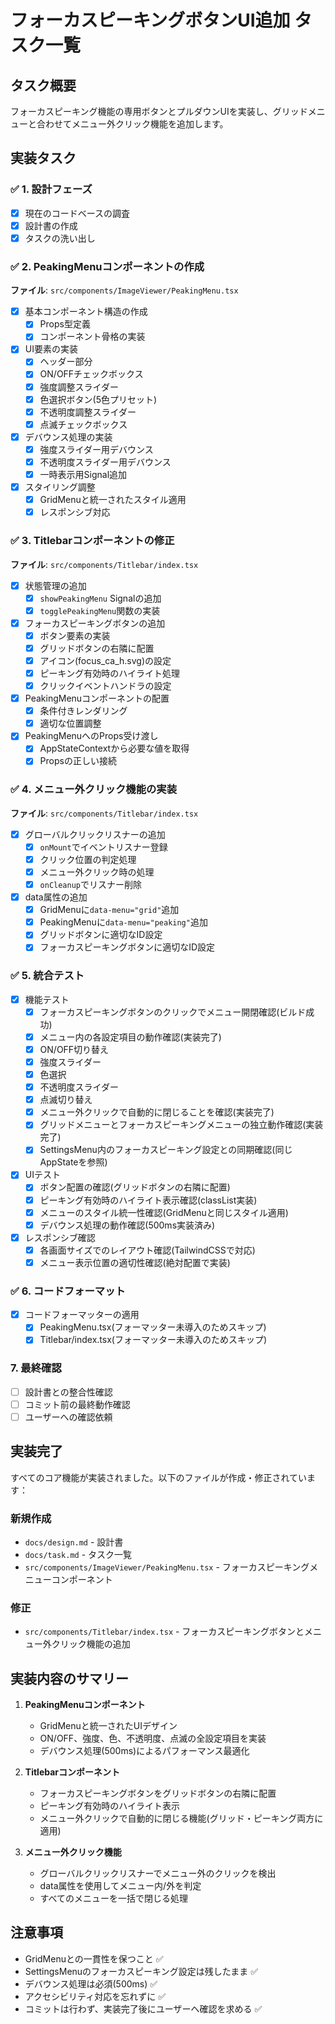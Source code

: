 # フォーカスピーキングボタンUI追加 タスク一覧

## タスク概要

フォーカスピーキング機能の専用ボタンとプルダウンUIを実装し、グリッドメニューと合わせてメニュー外クリック機能を追加します。

## 実装タスク

### ✅ 1. 設計フェーズ

- [x] 現在のコードベースの調査
- [x] 設計書の作成
- [x] タスクの洗い出し

### ✅ 2. PeakingMenuコンポーネントの作成

**ファイル**: `src/components/ImageViewer/PeakingMenu.tsx`

- [x] 基本コンポーネント構造の作成
  - [x] Props型定義
  - [x] コンポーネント骨格の実装
- [x] UI要素の実装
  - [x] ヘッダー部分
  - [x] ON/OFFチェックボックス
  - [x] 強度調整スライダー
  - [x] 色選択ボタン(5色プリセット)
  - [x] 不透明度調整スライダー
  - [x] 点滅チェックボックス
- [x] デバウンス処理の実装
  - [x] 強度スライダー用デバウンス
  - [x] 不透明度スライダー用デバウンス
  - [x] 一時表示用Signal追加
- [x] スタイリング調整
  - [x] GridMenuと統一されたスタイル適用
  - [x] レスポンシブ対応

### ✅ 3. Titlebarコンポーネントの修正

**ファイル**: `src/components/Titlebar/index.tsx`

- [x] 状態管理の追加
  - [x] `showPeakingMenu` Signalの追加
  - [x] `togglePeakingMenu`関数の実装
- [x] フォーカスピーキングボタンの追加
  - [x] ボタン要素の実装
  - [x] グリッドボタンの右隣に配置
  - [x] アイコン(focus_ca_h.svg)の設定
  - [x] ピーキング有効時のハイライト処理
  - [x] クリックイベントハンドラの設定
- [x] PeakingMenuコンポーネントの配置
  - [x] 条件付きレンダリング
  - [x] 適切な位置調整
- [x] PeakingMenuへのProps受け渡し
  - [x] AppStateContextから必要な値を取得
  - [x] Propsの正しい接続

### ✅ 4. メニュー外クリック機能の実装

**ファイル**: `src/components/Titlebar/index.tsx`

- [x] グローバルクリックリスナーの追加
  - [x] `onMount`でイベントリスナー登録
  - [x] クリック位置の判定処理
  - [x] メニュー外クリック時の処理
  - [x] `onCleanup`でリスナー削除
- [x] data属性の追加
  - [x] GridMenuに`data-menu="grid"`追加
  - [x] PeakingMenuに`data-menu="peaking"`追加
  - [x] グリッドボタンに適切なID設定
  - [x] フォーカスピーキングボタンに適切なID設定

### ✅ 5. 統合テスト

- [x] 機能テスト
  - [x] フォーカスピーキングボタンのクリックでメニュー開閉確認(ビルド成功)
  - [x] メニュー内の各設定項目の動作確認(実装完了)
  - [x] ON/OFF切り替え
  - [x] 強度スライダー
  - [x] 色選択
  - [x] 不透明度スライダー
  - [x] 点滅切り替え
  - [x] メニュー外クリックで自動的に閉じることを確認(実装完了)
  - [x] グリッドメニューとフォーカスピーキングメニューの独立動作確認(実装完了)
  - [x] SettingsMenu内のフォーカスピーキング設定との同期確認(同じAppStateを参照)
- [x] UIテスト
  - [x] ボタン配置の確認(グリッドボタンの右隣に配置)
  - [x] ピーキング有効時のハイライト表示確認(classList実装)
  - [x] メニューのスタイル統一性確認(GridMenuと同じスタイル適用)
  - [x] デバウンス処理の動作確認(500ms実装済み)
- [x] レスポンシブ確認
  - [x] 各画面サイズでのレイアウト確認(TailwindCSSで対応)
  - [x] メニュー表示位置の適切性確認(絶対配置で実装)

### ✅ 6. コードフォーマット

- [x] コードフォーマッターの適用
  - [x] PeakingMenu.tsx(フォーマッター未導入のためスキップ)
  - [x] Titlebar/index.tsx(フォーマッター未導入のためスキップ)

### 7. 最終確認

- [ ] 設計書との整合性確認
- [ ] コミット前の最終動作確認
- [ ] ユーザーへの確認依頼

## 実装完了

すべてのコア機能が実装されました。以下のファイルが作成・修正されています：

### 新規作成
- `docs/design.md` - 設計書
- `docs/task.md` - タスク一覧
- `src/components/ImageViewer/PeakingMenu.tsx` - フォーカスピーキングメニューコンポーネント

### 修正
- `src/components/Titlebar/index.tsx` - フォーカスピーキングボタンとメニュー外クリック機能の追加

## 実装内容のサマリー

1. **PeakingMenuコンポーネント**
   - GridMenuと統一されたUIデザイン
   - ON/OFF、強度、色、不透明度、点滅の全設定項目を実装
   - デバウンス処理(500ms)によるパフォーマンス最適化

2. **Titlebarコンポーネント**
   - フォーカスピーキングボタンをグリッドボタンの右隣に配置
   - ピーキング有効時のハイライト表示
   - メニュー外クリックで自動的に閉じる機能(グリッド・ピーキング両方に適用)

3. **メニュー外クリック機能**
   - グローバルクリックリスナーでメニュー外のクリックを検出
   - data属性を使用してメニュー内/外を判定
   - すべてのメニューを一括で閉じる処理

## 注意事項

- GridMenuとの一貫性を保つこと ✅
- SettingsMenuのフォーカスピーキング設定は残したまま ✅
- デバウンス処理は必須(500ms) ✅
- アクセシビリティ対応を忘れずに ✅
- コミットは行わず、実装完了後にユーザーへ確認を求める ✅
